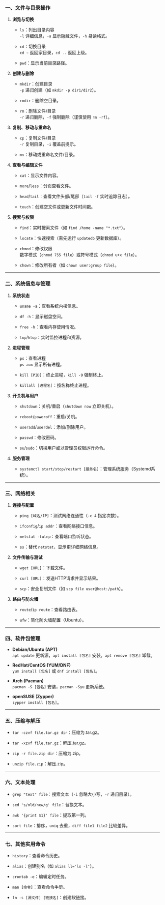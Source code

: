 ### **一、文件与目录操作**

1. **浏览与切换**
    
    - `ls`：列出目录内容  
        `-l` 详细信息，`-a` 显示隐藏文件，`-h` 易读格式。
        
    - `cd`：切换目录  
        `cd ~` 返回家目录，`cd ..` 返回上级。
        
    - `pwd`：显示当前目录路径。
        
2. **创建与删除**
    
    - `mkdir`：创建目录  
        `-p` 递归创建（如 `mkdir -p dir1/dir2`）。
        
    - `rmdir`：删除空目录。
        
    - `rm`：删除文件/目录  
        `-r` 递归删除，`-f` 强制删除（谨慎使用 `rm -rf`）。
        
3. **复制、移动与重命名**
    
    - `cp`：复制文件/目录  
        `-r` 复制目录，`-i` 覆盖前提示。
        
    - `mv`：移动或重命名文件/目录。
        
4. **查看与编辑文件**
    
    - `cat`：显示文件内容。
        
    - `more`/`less`：分页查看文件。
        
    - `head`/`tail`：查看文件头部/尾部（`tail -f` 实时追踪日志）。
        
    - `touch`：创建空文件或更新文件时间戳。
        
5. **搜索与权限**
    
    - `find`：实时搜索文件（如 `find /home -name "*.txt"`）。
        
    - `locate`：快速搜索（需先运行 `updatedb` 更新数据库）。
        
    - `chmod`：修改权限  
        数字模式（`chmod 755 file`）或符号模式（`chmod u+x file`）。
        
    - `chown`：修改所有者（如 `chown user:group file`）。
        

---

### **二、系统信息与管理**

1. **系统状态**
    
    - `uname -a`：查看系统内核信息。
        
    - `df -h`：显示磁盘空间。
        
    - `free -h`：查看内存使用情况。
        
    - `top`/`htop`：实时监控进程和资源。
        
2. **进程管理**
    
    - `ps`：查看进程  
        `ps aux` 显示所有进程。
        
    - `kill [PID]`：终止进程，`kill -9` 强制终止。
        
    - `killall [进程名]`：按名称终止进程。
        
3. **开关机与用户**
    
    - `shutdown`：关机/重启（`shutdown now` 立即关机）。
        
    - `reboot`/`poweroff`：重启/关机。
        
    - `useradd`/`userdel`：添加/删除用户。
        
    - `passwd`：修改密码。
        
    - `su`/`sudo`：切换用户或以管理员权限运行命令。
        
4. **服务管理**
    
    - `systemctl start/stop/restart [服务名]`：管理系统服务（Systemd系统）。
        

---

### **三、网络相关**

1. **连接与配置**
    
    - `ping [域名/IP]`：测试网络连通性（`-c 4` 指定次数）。
        
    - `ifconfig`/`ip addr`：查看网络接口信息。
        
    - `netstat -tulnp`：查看端口监听状态。
        
    - `ss`：替代 `netstat`，显示更详细网络信息。
        
2. **文件传输与测试**
    
    - `wget [URL]`：下载文件。
        
    - `curl [URL]`：发送HTTP请求并显示结果。
        
    - `scp`：安全复制文件（如 `scp file user@host:/path`）。
        
3. **路由与防火墙**
    
    - `route`/`ip route`：查看路由表。
        
    - `ufw`：简化防火墙配置（Ubuntu）。
        

---

### **四、软件包管理**

- **Debian/Ubuntu (APT)**  
    `apt update` 更新源，`apt install [包名]` 安装，`apt remove [包名]` 卸载。
    
- **RedHat/CentOS (YUM/DNF)**  
    `yum install [包名]` 或 `dnf install [包名]`。
    
- **Arch (Pacman)**  
    `pacman -S [包名]` 安装，`pacman -Syu` 更新系统。
    
- **openSUSE (Zypper)**  
    `zypper install [包名]`。
    

---

### **五、压缩与解压**

- `tar -czvf file.tar.gz dir`：压缩为.tar.gz。
    
- `tar -xzvf file.tar.gz`：解压.tar.gz。
    
- `zip -r file.zip dir`：压缩为.zip。
    
- `unzip file.zip`：解压.zip。
    

---

### **六、文本处理**

- `grep "text" file`：搜索文本（`-i` 忽略大小写，`-r` 递归目录）。
    
- `sed 's/old/new/g' file`：替换文本。
    
- `awk '{print $1}' file`：提取第一列。
    
- `sort file`：排序，`uniq` 去重，`diff file1 file2` 比较差异。
    

---

### **七、其他实用命令**

- `history`：查看命令历史。
    
- `alias`：创建别名（如 `alias ll='ls -l'`）。
    
- `crontab -e`：编辑定时任务。
    
- `man [命令]`：查看命令手册。
    
- `ln -s [源文件] [链接名]`：创建软链接。
